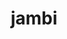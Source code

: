 ---
title: jambi
parent: Common Words
last_modified_date: 2021-11-06

see_also:
  - chambi
transcriptions:
  - ˈdʒambi
translations:
  - "many; much (compare with [chambi](chambi))"
etymology:
  From Billzonian [chambi](chambi).
examples:
  - bzo: "Hir has **jambi** hyumes."
    eng: "There are **many** people here."
---